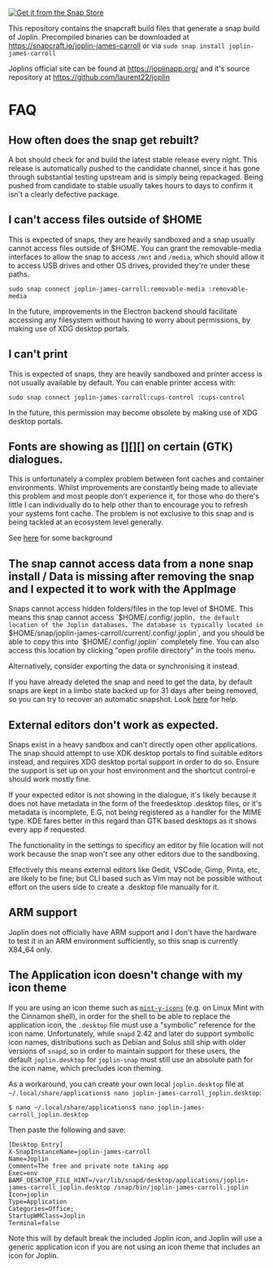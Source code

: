 [![Get it from the Snap Store](https://snapcraft.io/static/images/badges/en/snap-store-black.svg)](https://snapcraft.io/joplin-james-carroll)

This repository contains the snapcraft build files that generate a snap build of Joplin. Precompiled binaries can be downloaded at https://snapcraft.io/joplin-james-carroll or via `sudo snap install joplin-james-carroll`

Joplins official site can be found at https://joplinapp.org/ and it's source repository at https://github.com/laurent22/joplin

# FAQ

## How often does the snap get rebuilt?

A bot should check for and build the latest stable release every night. This release is automatically pushed to the candidate channel, since it has gone through substantial testing upstream and is simply being repackaged. Being pushed from candidate to stable usually takes hours to days to confirm it isn't a clearly defective package.

## I can't access files outside of $HOME
This is expected of snaps, they are heavily sandboxed and a snap usually cannot access files outside of $HOME. You can grant the removable-media interfaces to allow the snap to access `/mnt` and `/media`, which should allow it to access USB drives and other OS drives, provided they're under these paths.

`sudo snap connect joplin-james-carroll:removable-media :removable-media`

In the future, improvements in the Electron backend should facilitate accessing any filesystem without having to worry about permissions, by making use of XDG desktop portals.

## I can't print
This is expected of snaps, they are heavily sandboxed and printer access is not usually available by default. You can enable printer access with:

`sudo snap connect joplin-james-carroll:cups-control :cups-control`

In the future, this permission may become obsolete by making use of XDG desktop portals.

## Fonts are showing as [][][] on certain (GTK) dialogues.
This is unfortunately a complex problem between font caches and container environments. Whilst improvements are constantly being made to alleviate this problem and most people don't experience it, for those who do there's little I can individually do to help other than to encourage you to refresh your systems font cache. The problem is not exclusive to this snap and is being tackled at an ecosystem level generally.

See [here](https://forum.snapcraft.io/t/snapped-app-not-loading-fonts-on-fedora-and-arch/12484) for some background

## The snap cannot access data from a none snap install / Data is missing after removing the snap and I expected it to work with the AppImage
Snaps cannot access hidden folders/files in the top level of $HOME. This means this snap cannot access `$HOME/.config/.joplin`, the default location of the Joplin databases.
The database is typically located in `$HOME/snap/joplin-james-carroll/current/.config/.joplin`, and you should be able to copy this into `$HOME/.config/.joplin` completely fine. You can also access this location by clicking "open profile directory" in the tools menu.

Alternatively, consider exporting the data or synchronising it instead.

If you have already deleted the snap and need to get the data, by default snaps are kept in a limbo state backed up for 31 days after being removed, so you can try to recover an automatic snapshot. Look [here](https://snapcraft.io/docs/snapshots) for help.

## External editors don't work as expected.
Snaps exist in a heavy sandbox and can't directly open other applications. The snap should attempt to use XDK desktop portals to find suitable editors instead, and requires XDG desktop portal support in order to do so. Ensure the support is set up on your host environment and the shortcut control-e should work mostly fine.

If your expected editor is not showing in the dialogue, it's likely because it does not have metadata in the form of the freedesktop .desktop files, or it's metadata is incomplete, E.G, not being registered as a handler for the MIME type. KDE fares better in this regard than GTK based desktops as it shows every app if requested.

The functionality in the settings to specificy an editor by file location will not work because the snap won't see any other editors due to the sandboxing.

Effectively this means external editors like Gedit, VSCode, Gimp, Pinta, etc, are likely to be fine; but CLI based such as Vim may not be possible without effort on the users side to create a .desktop file manually for it.

## ARM support
Joplin does not officially have ARM support and I don't have the hardware to test it in an ARM environment sufficiently, so this snap is currently X84_64 only.

## The Application icon doesn't change with my icon theme

If you are using an icon theme such as [`mint-y-icons`](https://github.com/linuxmint/mint-y-icons/) (e.g. on Linux Mint with the Cinnamon shell), in order for the shell to be able to replace the application icon, the `.desktop` file must use a "symbolic" reference for the icon name. Unfortunately, while `snapd` 2.42 and later do support symbolic icon names, distributions such as Debian and Solus still ship with older versions of `snapd`, so in order to maintain support for these users, the default `joplin.desktop` for `joplin-snap` must still use an absolute path for the icon name, which precludes icon theming.

As a workaround, you can create your own local `joplin.desktop` file at `~/.local/share/applications$ nano joplin-james-carroll_joplin.desktop`:
```
$ nano ~/.local/share/applications$ nano joplin-james-carroll_joplin.desktop
```
Then paste the following and save:
```
[Desktop Entry]
X-SnapInstanceName=joplin-james-carroll
Name=Joplin
Comment=The free and private note taking app
Exec=env BAMF_DESKTOP_FILE_HINT=/var/lib/snapd/desktop/applications/joplin-james-carroll_joplin.desktop /snap/bin/joplin-james-carroll.joplin
Icon=joplin
Type=Application
Categories=Office;
StartupWMClass=Joplin
Terminal=false
```
Note this will by default break the included Joplin icon, and Joplin will use a generic application icon if you are not using an icon theme that includes an icon for Joplin.
